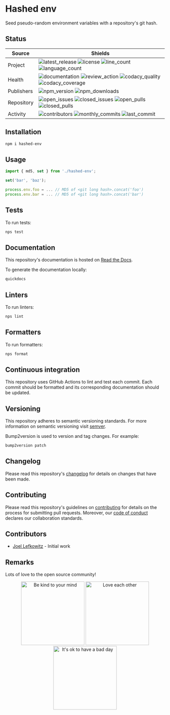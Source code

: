 # Hashed env

Seed pseudo-random environment variables with a repository's git hash.

## Status

| Source     | Shields                                                                |
| ---------- | ---------------------------------------------------------------------- |
| Project    | ![latest_release] ![license] ![line_count] ![language_count]           |
| Health     | ![documentation] ![review_action] ![codacy_quality] ![codacy_coverage] |
| Publishers | ![npm_version] ![npm_downloads]                                        |
| Repository | ![open_issues] ![closed_issues] ![open_pulls] ![closed_pulls]          |
| Activity   | ![contributors] ![monthly_commits] ![last_commit]                      |

## Installation

```bash
npm i hashed-env
```

## Usage

```ts
import { md5, set } from './hashed-env';

set('bar', 'baz');

process.env.foo = ... // MD5 of <git long hash>.concat('foo')
process.env.bar = ... // MD5 of <git long hash>.concat('bar')
```

## Tests

To run tests:

```bash
nps test
```

## Documentation

This repository's documentation is hosted on [Read the Docs](https://hashed-env.readthedocs.io/en/latest).

To generate the documentation locally:

```bash
quickdocs
```

## Linters

To run linters:

```bash
nps lint
```

## Formatters

To run formatters:

```bash
nps format
```

## Continuous integration

This repository uses GitHub Actions to lint and test each commit. Each commit should be formatted and its corresponding documentation should be updated.

## Versioning

This repository adheres to semantic versioning standards. For more information on semantic versioning visit [semver](https://semver.org).

Bump2version is used to version and tag changes. For example:

```bash
bump2version patch
```

## Changelog

Please read this repository's [changelog](CHANGELOG.md) for details on changes that have been made.

## Contributing

Please read this repository's guidelines on [contributing](CONTRIBUTING.md) for details on the process for submitting pull requests. Moreover, our [code of conduct](CODE_OF_CONDUCT.md) declares our collaboration standards.

## Contributors

- [Joel Lefkowitz](https://github.com/joellefkowitz) - Initial work

## Remarks

Lots of love to the open source community!

<p align='center'>
    <img width=200 height=200 src='https://media.giphy.com/media/osAcIGTSyeovPq6Xph/giphy.gif' alt='Be kind to your mind' />
    <img width=200 height=200 src='https://media.giphy.com/media/KEAAbQ5clGWJwuJuZB/giphy.gif' alt='Love each other' />
    <img width=200 height=200 src='https://media.giphy.com/media/WRWykrFkxJA6JJuTvc/giphy.gif' alt="It's ok to have a bad day" />
</p>

[latest_release]: https://img.shields.io/github/v/tag/joellefkowitz/hashed-env "Latest release"
[license]: https://img.shields.io/github/license/joellefkowitz/hashed-env "License"
[line_count]: https://img.shields.io/tokei/lines/github/joellefkowitz/hashed-env "Line count"
[language_count]: https://img.shields.io/github/languages/count/joellefkowitz/hashed-env "Language count"
[documentation]: https://img.shields.io/readthedocs/hashed-env "Documentation"
[review_action]: https://img.shields.io/github/actions/workflow/status/JoelLefkowitz/hashed-env/review.yml "Review action"
[codacy_quality]: https://img.shields.io/codacy/grade/14dda3ed73cc47cca315d9582ce93fb7 "Codacy quality"
[codacy_coverage]: https://img.shields.io/codacy/coverage/14dda3ed73cc47cca315d9582ce93fb7 "Codacy coverage"
[npm_version]: https://img.shields.io/npm/v/hashed-env "NPM Version"
[npm_downloads]: https://img.shields.io/npm/dw/hashed-env "NPM Downloads"
[open_issues]: https://img.shields.io/github/issues/joellefkowitz/hashed-env "Open issues"
[closed_issues]: https://img.shields.io/github/issues-closed/joellefkowitz/hashed-env "Closed issues"
[open_pulls]: https://img.shields.io/github/issues-pr/joellefkowitz/hashed-env "Open pull requests"
[closed_pulls]: https://img.shields.io/github/issues-pr-closed/joellefkowitz/hashed-env "Closed pull requests"
[contributors]: https://img.shields.io/github/contributors/joellefkowitz/hashed-env "Contributors"
[monthly_commits]: https://img.shields.io/github/commit-activity/m/joellefkowitz/hashed-env "Monthly commits"
[last_commit]: https://img.shields.io/github/last-commit/joellefkowitz/hashed-env "Last commit"
